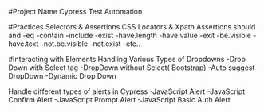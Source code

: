 #Project Name
Cypress Test Automation

#Practices Selectors & Assertions
CSS Locators & Xpath
Assertions
should
and
-eq
-contain
-include
-exist
-have.length
-have.value
-exit
-be.visible
-have.text
-not.be.visible
-not.exist
-etc..

#Interacting with Elements
Handling Various Types of Dropdowns
-Drop Down with Select tag
-DropDown without Select( Bootstrap)
-Auto suggest DropDown
-Dynamic Drop Down

Handle different types of alerts in Cypress
-JavaScript Alert
-JavaScript Confirm Alert
-JavaScript Prompt Alert
-JavaScript Basic Auth Alert
